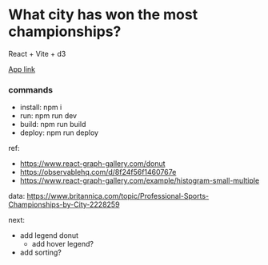 # What city has won the most championships?

React + Vite + d3

[App link](https://dmalary.github.io/react_d3-city_champions/)

### commands
- install: npm i
- run: npm run dev
- build: npm run build
- deploy: npm run deploy

ref:
- https://www.react-graph-gallery.com/donut
- https://observablehq.com/d/8f24f56f1460767e
- https://www.react-graph-gallery.com/example/histogram-small-multiple

data: https://www.britannica.com/topic/Professional-Sports-Championships-by-City-2228259

next: 
- add legend donut
  - add hover legend?
- add sorting?